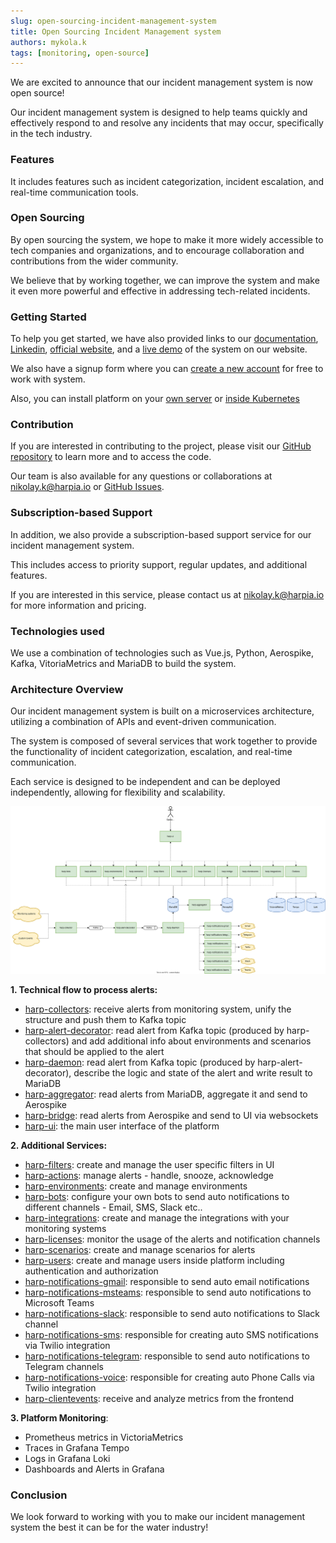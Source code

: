 ```yaml
---
slug: open-sourcing-incident-management-system
title: Open Sourcing Incident Management system
authors: mykola.k
tags: [monitoring, open-source]
---
```


We are excited to announce that our incident management system is now open source! 

Our incident management system is designed to help teams quickly and effectively respond to and resolve any incidents that may occur, specifically in the tech industry.

### Features
It includes features such as incident categorization, incident escalation, and real-time communication tools.

### Open Sourcing
By open sourcing the system, we hope to make it more widely accessible to tech companies and organizations, and to encourage collaboration and contributions from the wider community. 

We believe that by working together, we can improve the system and make it even more powerful and effective in addressing tech-related incidents.

### Getting Started
To help you get started, we have also provided links to our [documentation](https://docs.harpia.io/docs/intro), [Linkedin](https://www.linkedin.com/in/the-harpia-io),  [official website](https://harpia.io), and a [live demo](https://playground.harpia.io/#/login-?demo=true) of the system on our website.

We also have a signup form where you can [create a new account](https://registration.harpia.io/) for free to work with system.

Also, you can install platform on your [own server](docs/platform-installation#on-your-server) or [inside Kubernetes](docs/platform-installation#in-kubernetes)

### Contribution
If you are interested in contributing to the project, please visit our [GitHub repository](https://github.com/harpia-io/harpia) to learn more and to access the code. 

Our team is also available for any questions or collaborations at nikolay.k@harpia.io or [GitHub Issues](https://github.com/harpia-io/harpia/issues).

### Subscription-based Support
In addition, we also provide a subscription-based support service for our incident management system. 

This includes access to priority support, regular updates, and additional features. 

If you are interested in this service, please contact us at nikolay.k@harpia.io for more information and pricing.

### Technologies used
We use a combination of technologies such as Vue.js, Python, Aerospike, Kafka, VitoriaMetrics and MariaDB to build the system.

### Architecture Overview
Our incident management system is built on a microservices architecture, utilizing a combination of APIs and event-driven communication. 

The system is composed of several services that work together to provide the functionality of incident categorization, escalation, and real-time communication. 

Each service is designed to be independent and can be deployed independently, allowing for flexibility and scalability.

![harp-architecture.drawio.svg](harp-architecture.drawio.svg)

**1.  Technical flow to process alerts:**
- [harp-collectors](https://github.com/harpia-io/harp-collectors): receive alerts from monitoring system, unify the structure and push them to Kafka topic
- [harp-alert-decorator](https://github.com/harpia-io/harp-alert-decorator): read alert from Kafka topic (produced by harp-collectors) and add additional info about environments and scenarios that should be applied to the alert
- [harp-daemon](https://github.com/the-harpia-io/harp-daemon): read alert from Kafka topic (produced by harp-alert-decorator), describe the logic and state of the alert and write result to MariaDB
- [harp-aggregator](https://github.com/harpia-io/harp-aggregator): read alerts from MariaDB, aggregate it and send to Aerospike
- [harp-bridge](https://github.com/harpia-io/harp-bridge): read alerts from Aerospike and send to UI via websockets
- [harp-ui](https://github.com/harpia-io/harp-ui): the main user interface of the platform


**2. Additional Services:**
- [harp-filters](https://github.com/harpia-io/harp-filters): create and manage the user specific filters in UI
- [harp-actions](https://github.com/harpia-io/harp-actions): manage alerts - handle, snooze, acknowledge
- [harp-environments](https://github.com/harpia-io/harp-environments): create and manage environments
- [harp-bots](https://github.com/harpia-io/harp-bots): configure your own bots to send auto notifications to different channels - Email, SMS, Slack etc..
- [harp-integrations](https://github.com/harpia-io/harp-integrations): create and manage the integrations with your monitoring systems
- [harp-licenses](https://github.com/harpia-io/harp-licenses): monitor the usage of the alerts and notification channels
- [harp-scenarios](https://github.com/harpia-io/harp-scenarios): create and manage scenarios for alerts
- [harp-users](https://github.com/harpia-io/harp-users): create and manage users inside platform including authentication and authorization
- [harp-notifications-gmail](https://github.com/harpia-io/harp-notifications-gmail): responsible to send auto email notifications
- [harp-notifications-msteams](https://github.com/harpia-io/harp-notifications-msteams): responsible to send auto notifications to Microsoft Teams
- [harp-notifications-slack](https://github.com/harpia-io/harp-notifications-slack): responsible to send auto notifications to Slack channel
- [harp-notifications-sms](https://github.com/harpia-io/harp-notifications-sms): responsible for creating auto SMS notifications via Twilio integration
- [harp-notifications-telegram](https://github.com/harpia-io/harp-notifications-telegram): responsible to send auto notifications to Telegram channels
- [harp-notifications-voice](https://github.com/harpia-io/harp-notifications-voice): responsible for creating auto Phone Calls via Twilio integration
- [harp-clientevents](https://github.com/harpia-io/harp-clientevents): receive and analyze metrics from the frontend

**3. Platform Monitoring**:
- Prometheus metrics in VictoriaMetrics
- Traces in Grafana Tempo
- Logs in Grafana Loki
- Dashboards and Alerts in Grafana

### Conclusion
We look forward to working with you to make our incident management system the best it can be for the water industry!
